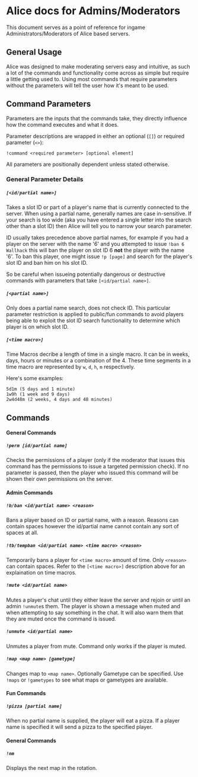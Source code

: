 # Alice docs for Admins/Moderators
This document serves as a point of reference for ingame Administrators/Moderators of Alice based servers.


## General Usage
Alice was designed to make moderating servers easy and intuitive, as such a lot of the commands and functionality come across as simple but require a little getting used to. Using most commands that require parameters without the parameters will tell the user how it's meant to be used.


## Command Parameters
Parameters are the inputs that the commands take, they directly influence how the command executes and what it does.

Parameter descriptions are wrapped in either an optional (`[]`) or required parameter (`<>`):
```
!command <required parameter> [optional element]
```
All parameters are positionally dependent unless stated otherwise.

### General Parameter Details
##### `[<id/partial name>]`
Takes a slot ID or part of a player's name that is currently connected to the server. When using a partial name, generally names are case in-sensitive. If your search is too wide (aka you have entered a single letter into the search other than a slot ID) then Alice will tell you to narrow your search parameter.

ID usually takes precedence above partial names, for example if you had a player on the server with the name '6' and you attempted to issue `!ban 6 Wallhack` this will ban the player on slot ID 6 **not** the player with the name '6'. To ban this player, one might issue `!p [page]` and search for the player's slot ID and ban him on his slot ID.

So be careful when issueing potentially dangerous or destructive commands with parameters that take `[<id/partial name>]`.

##### `[<partial name>]`
Only does a partial name search, does not check ID. This particular parameter restriction is applied to public/fun commands to avoid players being able to exploit the slot ID search functionality to determine which player is on which slot ID.

##### `[<time macro>]`
Time Macros decribe a length of time in a single macro. It can be in weeks, days, hours or minutes or a combination of the 4. These time segments in a time macro are represented by `w`, `d`, `h`, `m` respectively.

Here's some examples:
```
5d1m (5 days and 1 minute)
1w9h (1 week and 9 days)
2w4d48m (2 weeks, 4 days and 48 minutes)
```


## Commands

#### General Commands
##### `!perm [id/partial name]`
Checks the permissions of a player (only if the moderator that issues this command has the permissions to issue a targeted permission check). If no parameter is passed, then the player who issued this command will be shown their own permissions on the server.

#### Admin Commands
##### `!b/ban <id/partial name> <reason>`
Bans a player based on ID or partial name, with a reason. Reasons can contain spaces however the id/partial name cannot contain any sort of spaces at all.

##### `!tb/tempban <id/partial name> <time macro> <reason>`
Temporarily bans a player for `<time macro>` amount of time. Only `<reason>` can contain spaces. Refer to the `[<time macro>]` description above for an explaination on time macros.

##### `!mute <id/partial name>`
Mutes a player's chat until they either leave the server and rejoin or until an admin `!unmute`s them. The player is shown a message when muted and when attempting to say something in the chat. It will also warn them that they are muted once the command is issued.

##### `!unmute <id/partial name>`
Unmutes a player from mute. Command only works if the player is muted.

##### `!map <map name> [gametype]`
Changes map to `<map name>`. Optionally Gametype can be specified. Use `!maps` or `!gametypes` to see what maps or gametypes are available.

#### Fun Commands
##### `!pizza [partial name]`
When no partial name is supplied, the player will eat a pizza. If a player name is specified it will send a pizza to the specified player.

#### General Commands
##### `!nm`
Displays the next map in the rotation.
